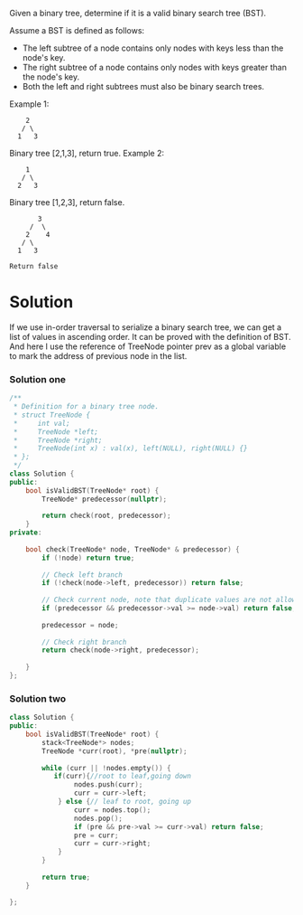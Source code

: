 Given a binary tree, determine if it is a valid binary search tree (BST).

Assume a BST is defined as follows:

* The left subtree of a node contains only nodes with keys less than the node's key.
* The right subtree of a node contains only nodes with keys greater than the node's key.
* Both the left and right subtrees must also be binary search trees.

Example 1:

```
    2
   / \
  1   3
```

Binary tree [2,1,3], return true.
Example 2:

```
    1
   / \
  2   3
```

Binary tree [1,2,3], return false.

```
       3 
     /  \ 
    2    4
   / \
  1   3
  
Return false
```

# Solution

If we use in-order traversal to serialize a binary search tree, we can get a list of values in ascending order. It can be proved with the definition of BST. And here I use the reference of TreeNode pointer prev as a global variable to mark the address of previous node in the list.



### Solution one

```cpp
/**
 * Definition for a binary tree node.
 * struct TreeNode {
 *     int val;
 *     TreeNode *left;
 *     TreeNode *right;
 *     TreeNode(int x) : val(x), left(NULL), right(NULL) {}
 * };
 */
class Solution {
public:
    bool isValidBST(TreeNode* root) {
        TreeNode* predecessor(nullptr);
        
        return check(root, predecessor);
    }
private:
    
    bool check(TreeNode* node, TreeNode* & predecessor) {
        if (!node) return true;
        
        // Check left branch
        if (!check(node->left, predecessor)) return false;
        
        // Check current node, note that duplicate values are not allowed in BST
        if (predecessor && predecessor->val >= node->val) return false;
        
        predecessor = node;
        
        // Check right branch
        return check(node->right, predecessor);
        
    }
};
```

### Solution two

```cpp
class Solution {
public:
    bool isValidBST(TreeNode* root) {
        stack<TreeNode*> nodes;
        TreeNode *curr(root), *pre(nullptr);
        
        while (curr || !nodes.empty()) {
           if(curr){//root to leaf,going down
                nodes.push(curr);
                curr = curr->left;
            } else {// leaf to root, going up
                curr = nodes.top();
                nodes.pop();
                if (pre && pre->val >= curr->val) return false;
                pre = curr;
                curr = curr->right;
            }
        }
        
        return true;
    }

};
```

